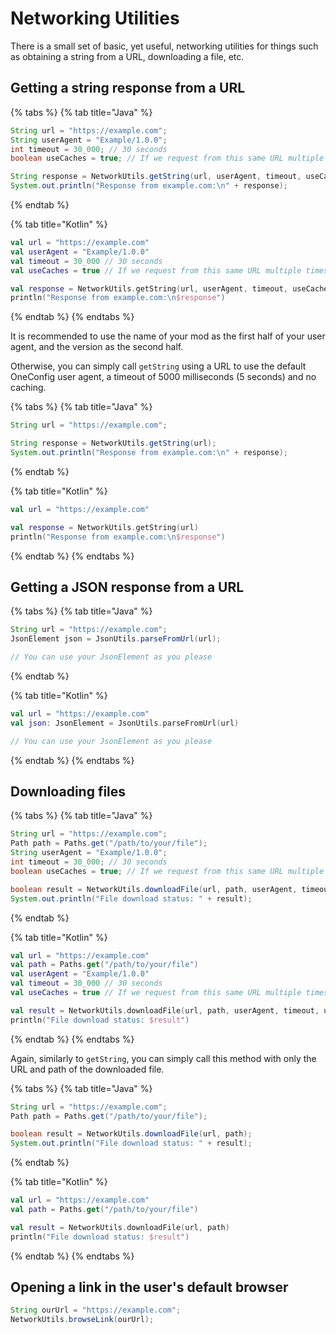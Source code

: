 # Networking Utilities

There is a small set of basic, yet useful, networking utilities for things such as obtaining a string from a URL, downloading a file, etc.

## Getting a string response from a URL

{% tabs %}
{% tab title="Java" %}
```java
String url = "https://example.com";
String userAgent = "Example/1.0.0";
int timeout = 30_000; // 30 seconds
boolean useCaches = true; // If we request from this same URL multiple times, the response will be cached

String response = NetworkUtils.getString(url, userAgent, timeout, useCaches);
System.out.println("Response from example.com:\n" + response);
```
{% endtab %}

{% tab title="Kotlin" %}
```kotlin
val url = "https://example.com"
val userAgent = "Example/1.0.0"
val timeout = 30_000 // 30 seconds
val useCaches = true // If we request from this same URL multiple times, the response will be cached

val response = NetworkUtils.getString(url, userAgent, timeout, useCaches)
println("Response from example.com:\n$response")
```
{% endtab %}
{% endtabs %}

It is recommended to use the name of your mod as the first half of your user agent, and the version as the second half.

Otherwise, you can simply call `getString` using a URL to use the default OneConfig user agent, a timeout of 5000 milliseconds (5 seconds) and no caching.

{% tabs %}
{% tab title="Java" %}
```java
String url = "https://example.com";

String response = NetworkUtils.getString(url);
System.out.println("Response from example.com:\n" + response);
```
{% endtab %}

{% tab title="Kotlin" %}
```kotlin
val url = "https://example.com"

val response = NetworkUtils.getString(url)
println("Response from example.com:\n$response")
```
{% endtab %}
{% endtabs %}

## Getting a JSON response from a URL

{% tabs %}
{% tab title="Java" %}
```java
String url = "https://example.com";
JsonElement json = JsonUtils.parseFromUrl(url);

// You can use your JsonElement as you please
```
{% endtab %}

{% tab title="Kotlin" %}
```kotlin
val url = "https://example.com"
val json: JsonElement = JsonUtils.parseFromUrl(url)

// You can use your JsonElement as you please
```
{% endtab %}
{% endtabs %}

## Downloading files

{% tabs %}
{% tab title="Java" %}
```java
String url = "https://example.com";
Path path = Paths.get("/path/to/your/file");
String userAgent = "Example/1.0.0";
int timeout = 30_000; // 30 seconds
boolean useCaches = true; // If we request from this same URL multiple times, the response will be cached

boolean result = NetworkUtils.downloadFile(url, path, userAgent, timeout, useCaches);
System.out.println("File download status: " + result);
```
{% endtab %}

{% tab title="Kotlin" %}
```kotlin
val url = "https://example.com"
val path = Paths.get("/path/to/your/file")
val userAgent = "Example/1.0.0"
val timeout = 30_000 // 30 seconds
val useCaches = true // If we request from this same URL multiple times, the response will be cached

val result = NetworkUtils.downloadFile(url, path, userAgent, timeout, useCaches)
println("File download status: $result")
```


{% endtab %}
{% endtabs %}

Again, similarly to `getString`, you can simply call this method with only the URL and path of the downloaded file.

{% tabs %}
{% tab title="Java" %}
```java
String url = "https://example.com";
Path path = Paths.get("/path/to/your/file");

boolean result = NetworkUtils.downloadFile(url, path);
System.out.println("File download status: " + result);
```
{% endtab %}

{% tab title="Kotlin" %}
```kotlin
val url = "https://example.com"
val path = Paths.get("/path/to/your/file")

val result = NetworkUtils.downloadFile(url, path)
println("File download status: $result")
```
{% endtab %}
{% endtabs %}

## Opening a link in the user's default browser

```java
String ourUrl = "https://example.com";
NetworkUtils.browseLink(ourUrl);
```
